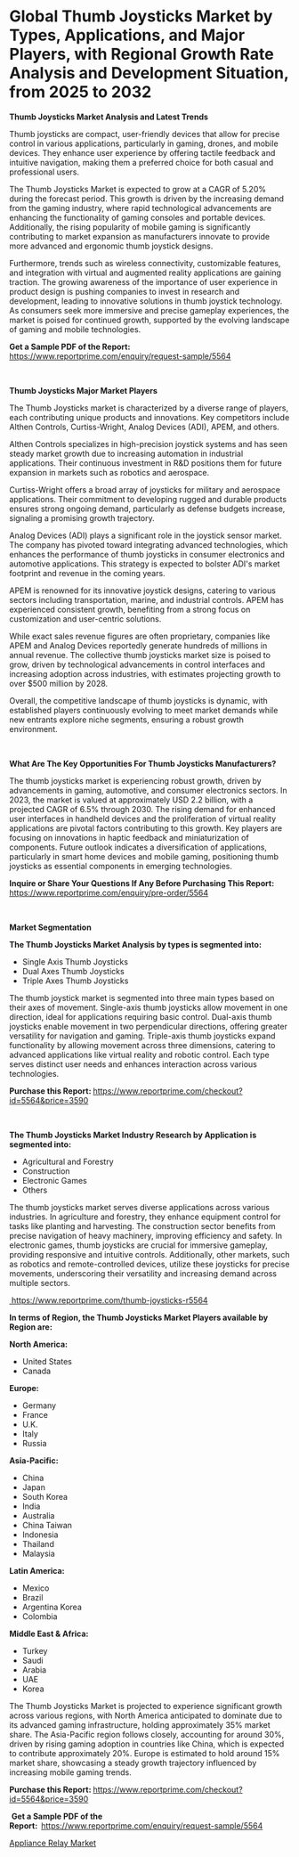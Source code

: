 <p><h1>Global Thumb Joysticks Market by Types, Applications, and Major Players, with Regional Growth Rate Analysis and Development Situation, from 2025 to 2032</h1></p><p><strong>Thumb Joysticks Market Analysis and Latest Trends</strong></p>
<p><p>Thumb joysticks are compact, user-friendly devices that allow for precise control in various applications, particularly in gaming, drones, and mobile devices. They enhance user experience by offering tactile feedback and intuitive navigation, making them a preferred choice for both casual and professional users.</p><p>The Thumb Joysticks Market is expected to grow at a CAGR of 5.20% during the forecast period. This growth is driven by the increasing demand from the gaming industry, where rapid technological advancements are enhancing the functionality of gaming consoles and portable devices. Additionally, the rising popularity of mobile gaming is significantly contributing to market expansion as manufacturers innovate to provide more advanced and ergonomic thumb joystick designs.</p><p>Furthermore, trends such as wireless connectivity, customizable features, and integration with virtual and augmented reality applications are gaining traction. The growing awareness of the importance of user experience in product design is pushing companies to invest in research and development, leading to innovative solutions in thumb joystick technology. As consumers seek more immersive and precise gameplay experiences, the market is poised for continued growth, supported by the evolving landscape of gaming and mobile technologies.</p></p>
<p><strong>Get a Sample PDF of the Report:&nbsp;</strong> <a href="https://www.reportprime.com/enquiry/request-sample/5564?utm_campaign=3064&utm_medium=2&utm_source=Github&utm_content=ia&utm_term=19032025&utm_id=thumb-joysticks">https://www.reportprime.com/enquiry/request-sample/5564</a></p>
<p>&nbsp;</p>
<p><strong>Thumb Joysticks Major Market Players</strong></p>
<p><p>The Thumb Joysticks market is characterized by a diverse range of players, each contributing unique products and innovations. Key competitors include Althen Controls, Curtiss-Wright, Analog Devices (ADI), APEM, and others. </p><p>Althen Controls specializes in high-precision joystick systems and has seen steady market growth due to increasing automation in industrial applications. Their continuous investment in R&D positions them for future expansion in markets such as robotics and aerospace.</p><p>Curtiss-Wright offers a broad array of joysticks for military and aerospace applications. Their commitment to developing rugged and durable products ensures strong ongoing demand, particularly as defense budgets increase, signaling a promising growth trajectory.</p><p>Analog Devices (ADI) plays a significant role in the joystick sensor market. The company has pivoted toward integrating advanced technologies, which enhances the performance of thumb joysticks in consumer electronics and automotive applications. This strategy is expected to bolster ADI's market footprint and revenue in the coming years.</p><p>APEM is renowned for its innovative joystick designs, catering to various sectors including transportation, marine, and industrial controls. APEM has experienced consistent growth, benefiting from a strong focus on customization and user-centric solutions.</p><p>While exact sales revenue figures are often proprietary, companies like APEM and Analog Devices reportedly generate hundreds of millions in annual revenue. The collective thumb joysticks market size is poised to grow, driven by technological advancements in control interfaces and increasing adoption across industries, with estimates projecting growth to over $500 million by 2028.</p><p>Overall, the competitive landscape of thumb joysticks is dynamic, with established players continuously evolving to meet market demands while new entrants explore niche segments, ensuring a robust growth environment.</p></p>
<p>&nbsp;</p>
<p><strong>What Are The Key Opportunities For Thumb Joysticks Manufacturers?</strong></p>
<p><p>The thumb joysticks market is experiencing robust growth, driven by advancements in gaming, automotive, and consumer electronics sectors. In 2023, the market is valued at approximately USD 2.2 billion, with a projected CAGR of 6.5% through 2030. The rising demand for enhanced user interfaces in handheld devices and the proliferation of virtual reality applications are pivotal factors contributing to this growth. Key players are focusing on innovations in haptic feedback and miniaturization of components. Future outlook indicates a diversification of applications, particularly in smart home devices and mobile gaming, positioning thumb joysticks as essential components in emerging technologies.</p></p>
<p><strong>Inquire or Share Your Questions If Any Before Purchasing This Report:</strong> <a href="https://www.reportprime.com/enquiry/pre-order/5564?utm_campaign=3064&utm_medium=2&utm_source=Github&utm_content=ia&utm_term=19032025&utm_id=thumb-joysticks">https://www.reportprime.com/enquiry/pre-order/5564</a></p>
<p>&nbsp;</p>
<p><strong>Market Segmentation</strong></p>
<p><strong>The Thumb Joysticks Market Analysis by types is segmented into:</strong></p>
<p><ul><li>Single Axis Thumb Joysticks</li><li>Dual Axes Thumb Joysticks</li><li>Triple Axes Thumb Joysticks</li></ul></p>
<p><p>The thumb joystick market is segmented into three main types based on their axes of movement. Single-axis thumb joysticks allow movement in one direction, ideal for applications requiring basic control. Dual-axis thumb joysticks enable movement in two perpendicular directions, offering greater versatility for navigation and gaming. Triple-axis thumb joysticks expand functionality by allowing movement across three dimensions, catering to advanced applications like virtual reality and robotic control. Each type serves distinct user needs and enhances interaction across various technologies.</p></p>
<p><strong>Purchase this Report:&nbsp;</strong><a href="https://www.reportprime.com/checkout?id=5564&price=3590&utm_campaign=3064&utm_medium=2&utm_source=Github&utm_content=ia&utm_term=19032025&utm_id=thumb-joysticks">https://www.reportprime.com/checkout?id=5564&price=3590</a></p>
<p>&nbsp;</p>
<p><strong>The Thumb Joysticks Market Industry Research by Application is segmented into:</strong></p>
<p><ul><li>Agricultural and Forestry</li><li>Construction</li><li>Electronic Games</li><li>Others</li></ul></p>
<p><p>The thumb joysticks market serves diverse applications across various industries. In agriculture and forestry, they enhance equipment control for tasks like planting and harvesting. The construction sector benefits from precise navigation of heavy machinery, improving efficiency and safety. In electronic games, thumb joysticks are crucial for immersive gameplay, providing responsive and intuitive controls. Additionally, other markets, such as robotics and remote-controlled devices, utilize these joysticks for precise movements, underscoring their versatility and increasing demand across multiple sectors.</p></p>
<p><a href="https://www.reportprime.com/thumb-joysticks-r5564?utm_campaign=3064&utm_medium=2&utm_source=Github&utm_content=ia&utm_term=19032025&utm_id=thumb-joysticks">&nbsp;https://www.reportprime.com/thumb-joysticks-r5564</a></p>
<p><strong>In terms of Region, the Thumb Joysticks Market Players available by Region are:</strong></p>
<p>
    <p> <strong> North America: </strong>
        <ul>
            <li>United States</li>
            <li>Canada</li>
        </ul>
        </p> 
    <p> <strong> Europe: </strong>
        <ul>
            <li>Germany</li>
            <li>France</li>
            <li>U.K.</li>
            <li>Italy</li>
            <li>Russia</li>
        </ul>
        </p> 
    <p> <strong> Asia-Pacific: </strong>
        <ul>
            <li>China</li>
            <li>Japan</li>
            <li>South Korea</li>
            <li>India</li>
            <li>Australia</li>
            <li>China Taiwan</li>
            <li>Indonesia</li>
            <li>Thailand</li>
            <li>Malaysia</li>
        </ul>
        </p> 
    <p> <strong> Latin America: </strong>
        <ul>
            <li>Mexico</li>
            <li>Brazil</li>
            <li>Argentina Korea</li>
            <li>Colombia</li>
        </ul>
        </p> 
    <p> <strong> Middle East & Africa: </strong>
        <ul>
            <li>Turkey</li>
            <li>Saudi</li>
            <li>Arabia</li>
            <li>UAE</li>
            <li>Korea</li>
        </ul>
    </p>
    </p>
<p><p>The Thumb Joysticks Market is projected to experience significant growth across various regions, with North America anticipated to dominate due to its advanced gaming infrastructure, holding approximately 35% market share. The Asia-Pacific region follows closely, accounting for around 30%, driven by rising gaming adoption in countries like China, which is expected to contribute approximately 20%. Europe is estimated to hold around 15% market share, showcasing a steady growth trajectory influenced by increasing mobile gaming trends.</p></p>
<p><strong>Purchase this Report: </strong><a href="https://www.reportprime.com/checkout?id=5564&price=3590&utm_campaign=3064&utm_medium=2&utm_source=Github&utm_content=ia&utm_term=19032025&utm_id=thumb-joysticks">https://www.reportprime.com/checkout?id=5564&price=3590</a></p>
<p>&nbsp;<strong>Get a Sample PDF of the Report:&nbsp;&nbsp;</strong><a href="https://www.reportprime.com/enquiry/request-sample/5564?utm_campaign=3064&utm_medium=2&utm_source=Github&utm_content=ia&utm_term=19032025&utm_id=thumb-joysticks">https://www.reportprime.com/enquiry/request-sample/5564</a></p>
<p><strong></strong></p>
<p><p><a href="https://github.com/rianttegang/Market-Research-Report-List-1/blob/main/appliance-relay-market.md?utm_campaign=3064&utm_medium=2&utm_source=Github&utm_content=ia&utm_term=19032025&utm_id=thumb-joysticks">Appliance Relay Market</a></p></p>